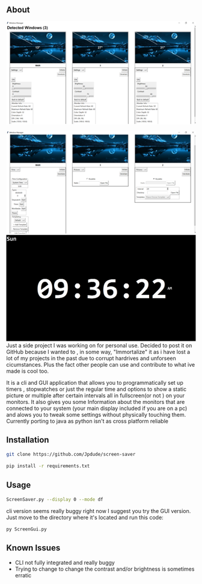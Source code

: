 ## About

![Screen Shot](https://github.com/Jpdude/screen-saver/blob/main/Images/Screenshot%202025-02-09%20093942.png)

![Screen Shot](https://github.com/Jpdude/screen-saver/blob/main/Images/Screenshot%202025-02-09%20093853.png)
![Screen Shot](https://github.com/Jpdude/screen-saver/blob/main/Images/Screenshot%202025-02-09%20093638.png)
Just a side project I was working on for personal use. Decided to post it on GitHub because I wanted to , in some way, "Immortalize" it as i have lost a lot of my projects in the past due to corrupt hardrives and unforseen cicumstances.
Plus the fact other people can use and contribute to what ive made is cool too.

It is a cli and GUI application that allows you to programmatically set up timers , stopwatches or just the regular time and options to show a static picture or multiple after certain intervals all in fullscreen(or not ) on your monitors.
It also gives you some Information about the monitors that are connected to your system (your main display included if you are on a pc) and alows you to tweak some settings without physically touching them. Currently porting to java as python isn't as cross platform reliable

## Installation
```sh
git clone https://github.com/Jpdude/screen-saver
```
```sh
pip install -r requirements.txt
```
## Usage
```sh
ScreenSaver.py --display 0 --mode df
```
cli version seems really buggy right now I suggest you try the GUI version. Just move to the directory where it's located and run this code:
```sh
py ScreenGui.py
```
## Known Issues
* CLI not fully integrated and really buggy
* Trying to change to change the contrast and/or brightness is sometimes erratic

